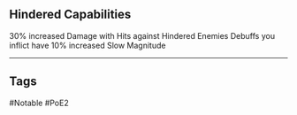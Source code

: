## Hindered Capabilities
30% increased Damage with Hits against Hindered Enemies
Debuffs you inflict have 10% increased Slow Magnitude

---
## Tags
#Notable
#PoE2
